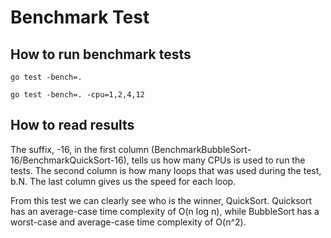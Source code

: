 # Benchmark Test 

## How to run benchmark tests

```
go test -bench=.

go test -bench=. -cpu=1,2,4,12 
```

## How to read results 

The suffix, -16, in the first column (BenchmarkBubbleSort-16/BenchmarkQuickSort-16), tells us how many CPUs is used to run the tests. The second column is how many loops that was used during the test, b.N. The last column gives us the speed for each loop.

From this test we can clearly see who is the winner, QuickSort. Quicksort has an average-case time complexity of O(n log n), while BubbleSort has a worst-case and average-case time complexity of O(n^2).
